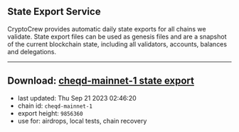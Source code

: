 ## State Export Service
CryptoCrew provides automatic daily state exports for all chains we validate. State export files can be used as genesis files and are a snapshot of the current blockchain state, including all validators, accounts, balances and delegations.

---
**Download: [cheqd-mainnet-1 state export](https://dl.ccvalidators.com/SERVICE/cheqd/cheqd-mainnet-1_export_9856360.json)**
---

- last updated: Thu Sep 21 2023 02:46:20
- chain id: `cheqd-mainnet-1`
- export height: `9856360`
- use for: airdrops, local tests, chain recovery
